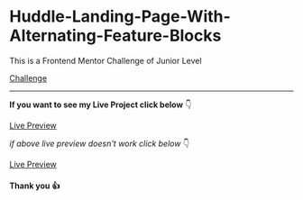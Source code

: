 # Huddle-Landing-Page-With-Alternating-Feature-Blocks

This is a Frontend Mentor Challenge of Junior Level

[Challenge](https://www.frontendmentor.io/challenges/huddle-landing-page-with-alternating-feature-blocks-5ca5f5981e82137ec91a5100)

---

**If you want to see my Live Project click below** :point_down:

[Live Preview](https://naughty-lalande-ecc1f9.netlify.app/)

_if above live preview doesn't work click below_ :point_down:

[Live Preview](https://huddle-landing-page-with-alternating-feature-blocks-two.vercel.app/)

#### Thank you :+1:
